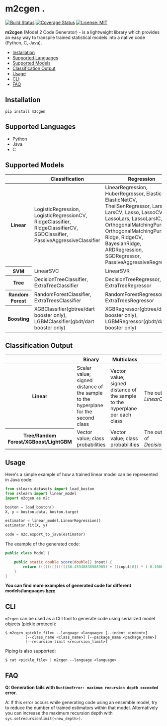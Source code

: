 # m2cgen . 

[![Build Status](https://travis-ci.org/BayesWitnesses/m2cgen.svg?branch=master)](https://travis-ci.org/BayesWitnesses/m2cgen)
[![Coverage Status](https://coveralls.io/repos/github/BayesWitnesses/m2cgen/badge.svg?branch=master)](https://coveralls.io/github/BayesWitnesses/m2cgen?branch=master)
[![License: MIT](https://img.shields.io/badge/License-MIT-yellow.svg)](https://opensource.org/licenses/MIT)

**m2cgen** (Model 2 Code Generator) - is a lightweight library which provides an easy way to transpile trained statistical models into a native code (Python, C, Java).  

* [Installation](#installation)
* [Supported Languages](#supported-languages)
* [Supported Models](#supported-models)
* [Classification Output](#classification-output)
* [Usage](#usage)
* [CLI](#cli)
* [FAQ](#faq)

## Installation

```
pip install m2cgen
```


## Supported Languages

- Python
- Java
- C

## Supported Models
<table>
  <thead>
      <tr>
        <th width="10%"></th>
        <th width="45%">Classification</th>
        <th width="45%">Regression</th>
      </tr>
  </thead>
  <tbody>
      <tr>
        <th>Linear</th>
        <td>LogisticRegression, LogisticRegressionCV, RidgeClassifier, RidgeClassifierCV, SGDClassifier, PassiveAggressiveClassifier</td>
        <td>LinearRegression, HuberRegressor, ElasticNet, ElasticNetCV, TheilSenRegressor, Lars, LarsCV, Lasso, LassoCV, LassoLars, LassoLarsIC, OrthogonalMatchingPursuit, OrthogonalMatchingPursuitCV, Ridge, RidgeCV, BayesianRidge, ARDRegression, SGDRegressor, PassiveAggressiveRegressor</td>
      </tr>
      <tr>
        <th>SVM</th>
        <td>LinearSVC</td>
        <td>LinearSVR</td>
      </tr>
      <tr>
        <th>Tree</th>
        <td>DecisionTreeClassifier, ExtraTreeClassifier</td>
        <td>DecisionTreeRegressor, ExtraTreeRegressor</td>
      </tr>
      <tr>
        <th>Random Forest</th>
        <td>RandomForestClassifier, ExtraTreesClassifier</td>
        <td>RandomForestRegressor, ExtraTreesRegressor</td>
      </tr>
      <tr>
        <th>Boosting</th>
        <td>XGBClassifier(gbtree/dart booster only), LGBMClassifier(gbdt/dart booster only)</td>
        <td>XGBRegressor(gbtree/dart booster only), LGBMRegressor(gbdt/dart booster only)</td>
      </tr>
  </tbody>
</table>


## Classification Output
<table>
  <thead>
      <tr>
        <th width="10%"></th>
        <th width="35%">Binary</th>
        <th width="35%">Multiclass</th>
        <th width="20%">Comment</th>
      </tr>
  </thead>
  <tbody>
      <tr>
        <th>Linear</th>
        <td>Scalar value; signed distance of the sample to the hyperplane for the second class </td>
        <td>Vector value; signed distance of the sample to the hyperplane per each class</td>
        <td>The output is consistent with the output of <i>LinearClassifierMixin.decision_function</i></td>
      </tr>
      <tr>
        <th>Tree/Random Forest/XGBoost/LightGBM</th>
        <td>Vector value; class probabilities</td>
        <td>Vector value; class probabilities</td>
        <td>The output is consistent with the output of the <i>predict_proba</i> method of <i>DecisionTreeClassifier</i>/<i>ForestClassifier</i>/<i>XGBClassifier</i>/<i>LGBMClassifier</i></td>
      </tr>
  </tbody>
</table>

## Usage

Here's a simple example of how a trained linear model can be represented in Java code:
```python
from sklearn.datasets import load_boston
from sklearn import linear_model
import m2cgen as m2c

boston = load_boston()
X, y = boston.data, boston.target

estimator = linear_model.LinearRegression()
estimator.fit(X, y)

code = m2c.export_to_java(estimator)
```

The example of the generated code:
```java
public class Model {

    public static double score(double[] input) {
        return (((((((((((((36.45948838508965) + ((input[0]) * (-0.10801135783679647))) + ((input[1]) * (0.04642045836688297))) + ((input[2]) * (0.020558626367073608))) + ((input[3]) * (2.6867338193449406))) + ((input[4]) * (-17.76661122830004))) + ((input[5]) * (3.8098652068092163))) + ((input[6]) * (0.0006922246403454562))) + ((input[7]) * (-1.475566845600257))) + ((input[8]) * (0.30604947898516943))) + ((input[9]) * (-0.012334593916574394))) + ((input[10]) * (-0.9527472317072884))) + ((input[11]) * (0.009311683273794044))) + ((input[12]) * (-0.5247583778554867));
    }
}
```

**You can find more examples of generated code for different models/languages [here](https://github.com/BayesWitnesses/m2cgen/tree/master/generated_code_examples)**

## CLI

`m2cgen` can be used as a CLI tool to generate code using serialized model objects (pickle protocol):
```
$ m2cgen <pickle_file> --language <language> [--indent <indent>]
         [--class_name <class_name>] [--package_name <package_name>]
         [--recursion-limit <recursion_limit>]
```

Piping is also supported:
```
$ cat <pickle_file> | m2cgen --language <language>
```

## FAQ
**Q: Generation fails with `RuntimeError: maximum recursion depth exceeded` error.**

A: If this error occurs while generating code using an ensemble model, try to reduce the number of trained estimators within that model. Alternatively you can increase the maximum recursion depth with `sys.setrecursionlimit(<new_depth>)`.
